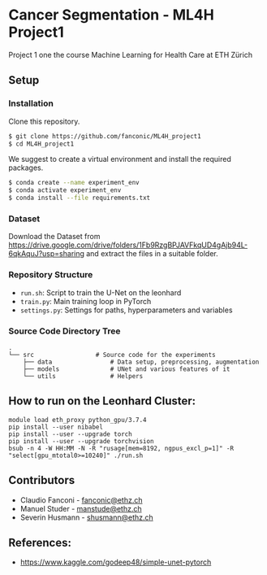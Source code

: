# Cancer Segmentation - ML4H Project1
Project 1 one the course Machine Learning for Health Care at ETH Zürich

## Setup

### Installation

Clone this repository.
```bash
$ git clone https://github.com/fanconic/ML4H_project1
$ cd ML4H_project1
```

We suggest to create a virtual environment and install the required packages.
```bash
$ conda create --name experiment_env
$ conda activate experiment_env
$ conda install --file requirements.txt
```

### Dataset

Download the Dataset from https://drive.google.com/drive/folders/1Fb9RzgBPJAVFkqUD4gAjb94L-6qkAquJ?usp=sharing and extract the files in a suitable folder.

### Repository Structure

- `run.sh`: Script to train the U-Net on the leonhard
- `train.py`: Main training loop in PyTorch
- `settings.py`: Settings for paths, hyperparameters and variables

### Source Code Directory Tree
```
.
└── src                 # Source code for the experiments
    ├── data                # Data setup, preprocessing, augmentation 
    ├── models              # UNet and various features of it
    └── utils               # Helpers
```


## How to run on the Leonhard Cluster:
```
module load eth_proxy python_gpu/3.7.4
pip install --user nibabel
pip install --user --upgrade torch
pip install --user --upgrade torchvision
bsub -n 4 -W HH:MM -N -R "rusage[mem=8192, ngpus_excl_p=1]" -R "select[gpu_mtotal0>=10240]" ./run.sh
```

## Contributors
- Claudio Fanconi - fanconic@ethz.ch
- Manuel Studer - manstude@ethz.ch
- Severin Husmann - shusmann@ethz.ch

## References:
- https://www.kaggle.com/godeep48/simple-unet-pytorch

